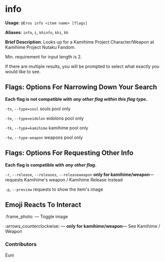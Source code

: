 # info

**Usage**: `@Eros info <item name> [flags]`

**Aliases**: `info`, `i`, `khinfo`, `khi`, `kh`

**Brief Description**: Looks up for a Kamihime Project Character/Weapon at Kamihime Project Nutaku Fandom.

Min. requirement for input length is 2.

If there are multiple results, you will be prompted to select what exactly you would like to see.

## Flags: Options For Narrowing Down Your Search

**Each flag is not compatible with** _**any other flag within this flag type**_**.**

`-ts`, `--type=soul` souls pool only

`-te`, `--type=eidolon` eidolons pool only

`-tk`, `--type=kamihime` kamihime pool only

`-tw`, `--type-weapon` weapons pool only

## Flags: Options For Requesting Other Info

**Each flag is compatible with** _**any other flag**_**.**

`-r`, `--release`, `--releases`, `--releaseweapon` **only for kamihime/weapon**— requests Kamihime's weapon / Kamihime Release instead

`-p`, `--preview` requests to show the item's image

## Emoji Reacts To Interact

:frame\_photo: — Toggle image

:arrows\_counterclockwise: — **only for kamihime/weapon**— See Kamihime / Weapon

### Contributors

Euni

